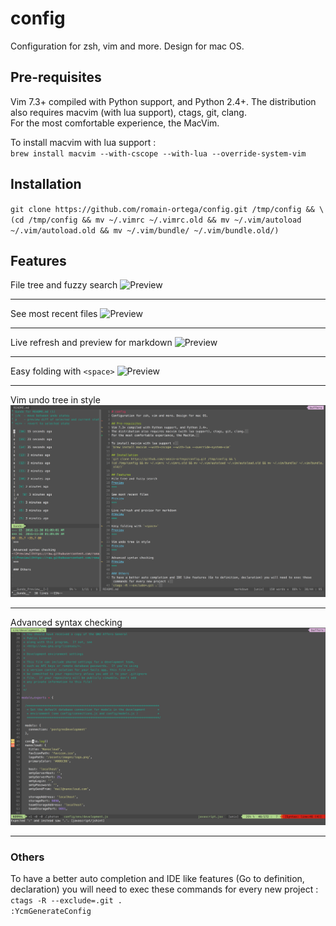 # config
Configuration for zsh, vim and more. Design for mac OS.

## Pre-requisites
Vim 7.3+ compiled with Python support, and Python 2.4+.
The distribution also requires macvim (with lua support), ctags, git, clang.  
For the most comfortable experience, the MacVim.  

To install macvim with lua support :  
`brew install macvim --with-cscope --with-lua --override-system-vim`

## Installation
`git clone https://github.com/romain-ortega/config.git /tmp/config && \
(cd /tmp/config && mv ~/.vimrc ~/.vimrc.old && mv ~/.vim/autoload ~/.vim/autoload.old && mv ~/.vim/bundle/ ~/.vim/bundle.old/)`

## Features
File tree and fuzzy search
![Preview](https://raw.githubusercontent.com/romain-ortega/config/master/img/filetree_fuzzysearch.gif)
***

See most recent files
![Preview](https://raw.githubusercontent.com/romain-ortega/config/master/img/mru.gif)
***

Live refresh and preview for markdown
![Preview](https://raw.githubusercontent.com/romain-ortega/config/master/img/instant_markdown_preview.gif)
***

Easy folding with `<space>`
![Preview](https://raw.githubusercontent.com/romain-ortega/config/master/img/fold.gif)
***

Vim undo tree in style
![Preview](https://raw.githubusercontent.com/romain-ortega/config/master/img/gundo.png)
***

Advanced syntax checking
![Preview](https://raw.githubusercontent.com/romain-ortega/config/master/img/syntax_check.png)
***

### Others
To have a better auto completion and IDE like features (Go to definition, declaration) you will need to exec these commands for every new project :  
`ctags -R --exclude=.git .`  
`:YcmGenerateConfig`
